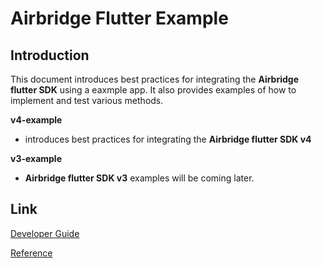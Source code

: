 # Airbridge Flutter Example

## Introduction
This document introduces best practices for integrating the **Airbridge flutter SDK** using a eaxmple app. It also provides examples of how to implement and test various methods.

**v4-example**
- introduces best practices for integrating the  **Airbridge flutter SDK v4**

**v3-example**
- **Airbridge flutter SDK v3** examples will be coming later.

## Link
[Developer Guide](https://help.airbridge.io/en/developers/flutter-sdk-v4)

[Reference](https://reference.airbridge.io/airbridge-flutter-sdk/latest/)
